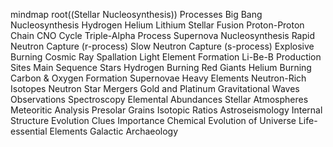 mindmap
  root((Stellar Nucleosynthesis))
    Processes
      Big Bang Nucleosynthesis
        Hydrogen
        Helium
        Lithium
      Stellar Fusion
        Proton-Proton Chain
        CNO Cycle
        Triple-Alpha Process
      Supernova Nucleosynthesis
        Rapid Neutron Capture (r-process)
        Slow Neutron Capture (s-process)
        Explosive Burning
      Cosmic Ray Spallation
        Light Element Formation
        Li-Be-B Production
    Sites
      Main Sequence Stars
        Hydrogen Burning
      Red Giants
        Helium Burning
        Carbon & Oxygen Formation
      Supernovae
        Heavy Elements
        Neutron-Rich Isotopes
      Neutron Star Mergers
        Gold and Platinum
        Gravitational Waves
    Observations
      Spectroscopy
        Elemental Abundances
        Stellar Atmospheres
      Meteoritic Analysis
        Presolar Grains
        Isotopic Ratios
      Astroseismology
        Internal Structure
        Evolution Clues
    Importance
      Chemical Evolution of Universe
      Life-essential Elements
      Galactic Archaeology
